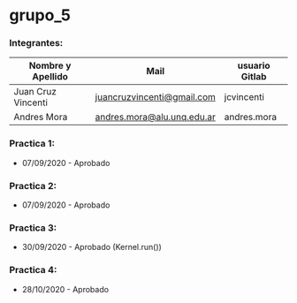 # grupo_5

### Integrantes:

| Nombre y Apellido              |      Mail                      |     usuario Gitlab   |
| -----------------------------  | ------------------------------ | -------------------  |
| Juan Cruz Vincenti              | juancruzvincenti@gmail.com     | jcvincenti           |
| Andres Mora                     | andres.mora@alu.unq.edu.ar     | andres.mora          |




### Practica 1:
- 07/09/2020 -  Aprobado


### Practica 2:
- 07/09/2020 - Aprobado

### Practica 3:
- 30/09/2020 - Aprobado (Kernel.run())

 
### Practica 4:
- 28/10/2020 - Aprobado

